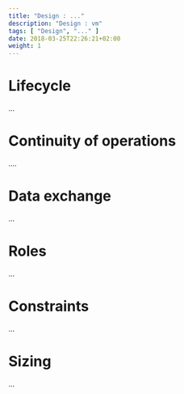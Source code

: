 ```yaml
---
title: "Design : ..."
description: "Design : vm"
tags: [ "Design", "..." ]
date: 2018-03-25T22:26:21+02:00
weight: 1
---
```

# Lifecycle 

...

# Continuity of operations

....

# Data exchange

...

# Roles 

...

# Constraints

...

# Sizing

...